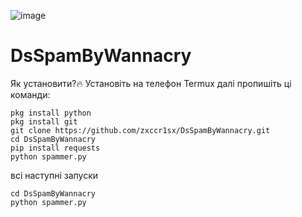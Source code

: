![image](https://github.com/[zxccr1sx]/[DsSpamByWannacry]/blob/[main]/20220417_193631.jpg?raw=true)

# DsSpamByWannacry

Як установити?🔥
Установіть на телефон Termux
далі пропишіть ці команди:
```
pkg install python
pkg install git
git clone https://github.com/zxccr1sx/DsSpamByWannacry.git
cd DsSpamByWannacry
pip install requests
python spammer.py
```

всі наступні запуски
```
cd DsSpamByWannacry
python spammer.py
```

